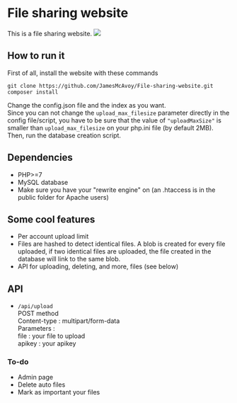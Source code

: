 # File sharing website
This is a file sharing website.
<img src="https://i.imgur.com/3a9k0c2.png" />

## How to run it
First of all, install the website with these commands
```
git clone https://github.com/JamesMcAvoy/File-sharing-website.git
composer install
```
Change the config.json file and the index as you want.<br />
Since you can not change the ```upload_max_filesize``` parameter directly in the config file/script, you have to be sure that the value of ```"uploadMaxSize"``` is smaller than ```upload_max_filesize``` on your php.ini file (by default 2MB). <br />
Then, run the database creation script.

## Dependencies
* PHP>=7
* MySQL database
* Make sure you have your "rewrite engine" on (an .htaccess is in the public folder for Apache users)

## Some cool features
* Per account upload limit
* Files are hashed to detect identical files. A blob is created for every file uploaded, if two identical files are uploaded, the file created in the database will link to the same blob.
* API for uploading, deleting, and more, files (see below)

## API
* ```/api/upload```<br />
  POST method<br />
  Content-type : multipart/form-data<br />
  Parameters :<br />
  	file : your file to upload<br />
  	apikey : your apikey


### To-do
* Admin page
* Delete auto files
* Mark as important your files